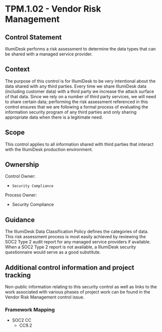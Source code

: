 # TPM.1.02 - Vendor Risk Management

## Control Statement

IllumiDesk performs a risk assessment to determine the data types that can be shared with a managed service provider.

## Context

The purpose of this control is for IllumiDesk to be very intentional about the data shared with any third parties. Every time we share IllumiDesk  data \(including customer data\) with a third party we increase the attack surface of that data. Since we rely on a number of third party services, we will need to share certain data; performing the risk assessment referenced in this control ensures that we are following a formal process of evaluating the information security program of any third parties and only sharing appropriate data when there is a legitimate need.

## Scope

This control applies to all information shared with third parties that interact with the IllumiDesk production environment.

## Ownership

Control Owner:

* `Security Compliance`

Process Owner:

* Security Compliance

## Guidance

The IllumiDesk Data Classification Policy defines the categories of data. This risk assessment process is most easily achieved by reviewing the SOC2 Type 2 audit report for any managed service providers if available. When a SOC2 Type 2 report is not available, a IllumiDesk security questionnaire would serve as a good substitute.

## Additional control information and project tracking

Non-public information relating to this security control as well as links to the work associated with various phases of project work can be found in the Vendor Risk Management control issue.

### Framework Mapping

* SOC2 CC
  * CC9.2

